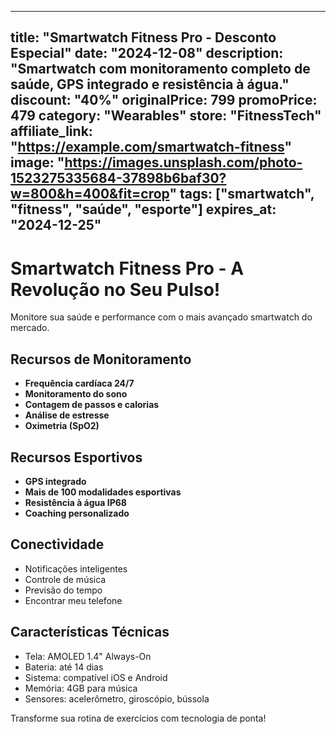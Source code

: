
---
title: "Smartwatch Fitness Pro - Desconto Especial"
date: "2024-12-08"
description: "Smartwatch com monitoramento completo de saúde, GPS integrado e resistência à água."
discount: "40%"
originalPrice: 799
promoPrice: 479
category: "Wearables"
store: "FitnessTech"
affiliate_link: "https://example.com/smartwatch-fitness"
image: "https://images.unsplash.com/photo-1523275335684-37898b6baf30?w=800&h=400&fit=crop"
tags: ["smartwatch", "fitness", "saúde", "esporte"]
expires_at: "2024-12-25"
---

# Smartwatch Fitness Pro - A Revolução no Seu Pulso!

Monitore sua saúde e performance com o mais avançado smartwatch do mercado.

## Recursos de Monitoramento
- **Frequência cardíaca 24/7**
- **Monitoramento do sono**
- **Contagem de passos e calorias**
- **Análise de estresse**
- **Oximetria (SpO2)**

## Recursos Esportivos
- **GPS integrado**
- **Mais de 100 modalidades esportivas**
- **Resistência à água IP68**
- **Coaching personalizado**

## Conectividade
- Notificações inteligentes
- Controle de música
- Previsão do tempo
- Encontrar meu telefone

## Características Técnicas
- Tela: AMOLED 1.4" Always-On
- Bateria: até 14 dias
- Sistema: compatível iOS e Android
- Memória: 4GB para música
- Sensores: acelerômetro, giroscópio, bússola

Transforme sua rotina de exercícios com tecnologia de ponta!
